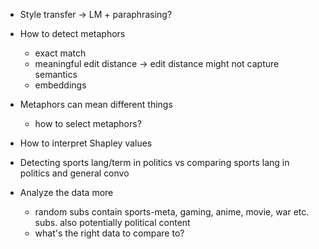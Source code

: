 - Style transfer -> LM + paraphrasing?

- How to detect metaphors
    - exact match
    - meaningful edit distance -> edit distance might not capture semantics
    - embeddings

- Metaphors can mean different things
    - how to select metaphors?

- How to interpret Shapley values

- Detecting sports lang/term in politics vs comparing sports lang in politics and general convo

- Analyze the data more
    - random subs contain sports-meta, gaming, anime, movie, war etc. subs. also potentially political content
    - what's the right data to compare to?